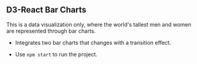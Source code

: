 ## D3-React Bar Charts

This is a data visualization only, where the world's tallest men and women are represented through bar charts. 

- Integrates two bar charts that changes with a transition effect. 

- Use `npm start` to run the project.
